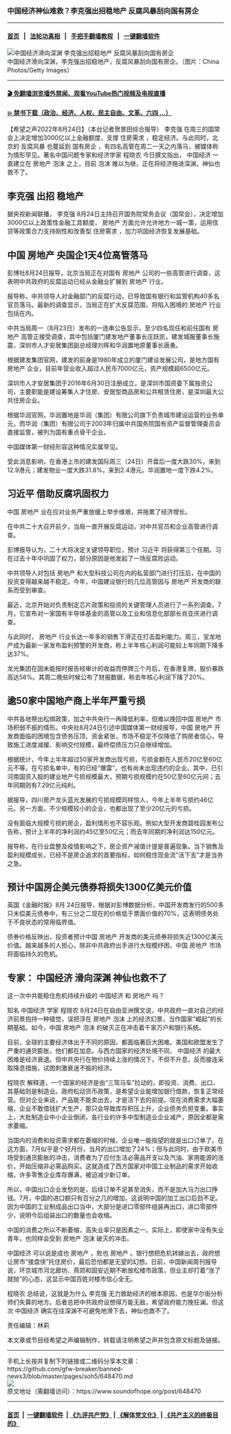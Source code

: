 ### 中国经济神仙难救？李克强出招稳地产 反腐风暴刮向国有房企
------------------------

#### [首页](https://github.com/gfw-breaker/banned-news3/blob/master/README.md) &nbsp;&nbsp;|&nbsp;&nbsp; [法轮功真相](https://github.com/begood0513/basic/blob/master/README.md)  &nbsp;&nbsp;|&nbsp;&nbsp; [手把手翻墙教程](https://github.com/gfw-breaker/guides/wiki)  &nbsp;&nbsp;|&nbsp;&nbsp; [一键翻墙软件](https://github.com/gfw-breaker/nogfw/blob/master/README.md)  



<div><img alt="中国经济滑向深渊 李克强出招稳地产 反腐风暴刮向国有房企" src="https://img.soundofhope.org/2022-08/1661376420331.jpg"/>
<br/><figcaption class="caption">
 中国经济滑向深渊，李克强出招稳地产，反腐风暴刮向国有房企。（图片：China Photos/Getty Images）
</figcaption></div><hr/>

#### [ 🎬  免翻墙浏览墙外禁闻、观看YouTube热门视频及电视直播](https://github.com/gfw-breaker/HelloWorld)

#### [ 💥  禁书下载（政治、经济、人权、民主自由、文革、六四 ...）](https://github.com/gfw-breaker/books/blob/master/README.md)

<div><div class="Content__Wrapper sc-1bvya0-0 grZQxZ">
 <p class="meta-top">
  <span class="meta">
   【希望之声2022年8月24日】（本台记者贺景田综合报导）
  </span>
  <ok href="/term/1429">
   李克强
  </ok>
  在周三的国常会上决定增加3000亿以上金融额度，支撑
  <ok href="/term/776558">
   住房需求
  </ok>
  ，稳定经济。与此同时，北京的
  <ok href="/term/43695">
   反腐风暴
  </ok>
  也蔓延到
  <ok href="/term/396748">
   国有房企
  </ok>
  ，有四名高管在周二一天之内落马，被媒体称为情形罕见。著名中国问题专家和经济学家
  <ok href="/term/21368">
   程晓农
  </ok>
  今日撰文指出，
  <ok href="/term/2423">
   中国经济
  </ok>
  一直建立在
  <ok href="/term/1644">
   房地产
  </ok>
  <ok href="/term/2692">
   泡沫
  </ok>
  之上，目前
  <ok href="/term/2692">
   泡沫
  </ok>
  难以为继，正在将经济拖进深渊，神仙也救不了。
 </p>
 <h2>
  <strong>
   <ok href="/term/1429">
    李克强
   </ok>
   出招
   <ok href="/term/776555">
    稳地产
   </ok>
  </strong>
 </h2>
 <p>
  据央视新闻联播，
  <ok href="/term/1429">
   李克强
  </ok>
  8月24日主持召开国务院常务会议（国常会），决定增加3000亿以上政策性金融工具额度，
  <ok href="/term/1644">
   房地产
  </ok>
  方面允许允许地方一城一策，运用信贷等政策合力支持刚性和改善型
  <ok href="/term/776558">
   住房需求
  </ok>
  ，加力巩固经济恢复发展基础。
 </p>
 <h2>
  <strong>
   中国
   <ok href="/term/1644">
    房地产
   </ok>
   央国企1天4位高管落马
  </strong>
 </h2>
 <p>
  彭博社8月24日报导，北京当局正在对国有
  <ok href="/term/1644">
   房地产
  </ok>
  公司的一些高管进行调查，这表明中共政府的反腐运动已经从金融业扩展到
  <ok href="/term/1644">
   房地产
  </ok>
  行业。
 </p>
 <p>
  报导称，中共领导人对金融部门的反腐行动，已导致国有银行和监管机构40多名官员落马。最新的调查显示，当局正在扩大反腐范围，将陷入困境的
  <ok href="/term/1644">
   房地产
  </ok>
  行业包括在内。
 </p>
 <p>
  中共当局周一（8月23日）发布的一连串公告显示，至少四名现任和前任国有
  <ok href="/term/1644">
   房地产
  </ok>
  高管正接受调查，其中包括厦门建发地产董事长庄跃凯，建发城服董事长施震，深圳市人才安居集团副总经理刘晖和华润置地原董事长唐勇。
 </p>
 <p>
  根据建发集团官网，建发的前身是1980年成立的厦门建设发展公司，是地方国有
  <ok href="/term/1644">
   房地产
  </ok>
  企业，目前年营业收入超过人民币7000亿元，资产规模超6500亿元。
 </p>
 <p>
  深圳市人才安居集团于2016年6月30日注册成立，是深圳市国资委下属独资公司，主要职能是建设筹集人才住房、安居型商品房和公共租赁住房，是深圳最大公共住房企业。
 </p>
 <p>
  根据华润官网，华润置地是华润（集团）有限公司旗下负责城市建设运营的业务单元，而华润（集团）有限公司于2003年归属中共国务院国有资产监督管理委员会直接监管，被列为国有重点骨干企业。
 </p>
 <p>
  中国媒体第一财经形容这种情况实属罕见。
 </p>
 <p>
  受此消息影响，在香港上市的建发国际周三（24日）开盘后一度大跌30%，来到12.9港元；建发物业一度大跌31.8%，来到2.4港元。华润置地一度下跌4.2%。
 </p>
 <h2>
  <strong>
   <ok href="/term/1063">
    习近平
   </ok>
   借助反腐巩固权力
  </strong>
 </h2>
 <p>
  中国
  <ok href="/term/1644">
   房地产
  </ok>
  业在应对业务严重放缓上举步维艰，并拖累了经济增长。
 </p>
 <p>
  在中共二十大召开前夕，当局一直开展反腐运动，对中共官员和企业高管进行调查。
 </p>
 <p>
  彭博报导认为，二十大将决定关键领导职位，预计
  <ok href="/term/1063">
   习近平
  </ok>
  将获得第三个任期。习在过去十年中巩固了权力，部分原因是他发起了一场反腐败运动。
 </p>
 <p>
  中共领导人对包括
  <ok href="/term/1644">
   房地产
  </ok>
  和大型科技公司在内的私营部门进行打压后，在中国的投资变得越来越不稳定。今年，中国建设银行的几位高管因与
  <ok href="/term/1644">
   房地产
  </ok>
  开发商的联系而受到审查。
 </p>
 <p>
  最近，北京开始对负责制定芯片政策和投资的关键管理人员进行了一系列调查。7月，它宣布对一家国有半导体基金的高管以及工业和信息化部部长肖亚庆进行调查。
 </p>
 <p>
  与此同时，
  <ok href="/term/1644">
   房地产
  </ok>
  行业长达一年多的销售下滑正在打击盈利能力。周三，宝龙地产成为最新一家发布盈利预警的开发商，称上半年核心利润可能较上年同期下降多达37%。
 </p>
 <p>
  龙光集团在因未能按时报告经审计的收益而停牌三个月后，在香港复牌，股价暴跌高达58%。其周二晚些时候公布了财报数据，称去年核心利润下降了20%。
 </p>
 <h2>
  <strong>
   逾50家中国地产商上半年严重亏损
  </strong>
 </h2>
 <p>
  中共各地祭出松绑政策，加之中共央行一再降低利率，但难以挽回中国
  <ok href="/term/1644">
   房地产
  </ok>
  市场积弱不振的情形。中央社8月24日引述中国媒体第一财经报导，中国
  <ok href="/term/1644">
   房地产
  </ok>
  开发商面临的困境包含债务压顶、资金紧张，市场不稳定不仅降低了购房者信心，导致施工进度减缓、影响交付规模，最终偿债压力只会继续增加。
 </p>
 <p>
  根据统计，今年上半年超过50家开发商出现亏损，亏损金额在人民币20亿至60亿元不等。在亏损名单中，有的已经“爆雷”，也有尚未出现违约的企业。其中，已引河南国资入股的建业地产亏损规模最大，预期亏损规模约在50亿至60亿元间；去年同期则有7.29亿元纯利。
 </p>
 <p>
  据报导，四川房产龙头蓝光发展的亏损规模同样惊人，今年上半年亏损约46亿元。另一方面，不少规模较小的企业，也都出现了至少20亿元的亏损。
 </p>
 <p>
  没有面临大规模亏损的房企，盈利情形也不容乐观。例如大型开发商碧桂园发布公告称，预计上半年的净利润约45亿至50亿元；而去年同期的净利润达150亿元。
 </p>
 <p>
  报导称，在行业盘整及疫情影响之下，房企资产减值计提是普遍现象。当下销售及盈利规模成长，已经不是房企追求的首要指标，如何稳住现金流“活下去”才是当务之急。
 </p>
 <h2>
  <strong>
   预计中国房企美元债券将损失1300亿美元价值
  </strong>
 </h2>
 <p>
  英国《金融时报》8月 24日报导，根据对彭博数据分析，中国开发商发行的500多只未偿美元债券中，有三分之二现在的价格低于票面价值的70%，这表明债务处于不良状态的常用临界值。
 </p>
 <p>
  债券价格反映出，投资者预计中国
  <ok href="/term/1644">
   房地产
  </ok>
  开发商的美元债券将损失近1300亿美元价值。越来越多的人担心，除非中共政府出手进行大规模纾困，中国
  <ok href="/term/1644">
   房地产
  </ok>
  市场将面临持久的危机。
 </p>
 <h2>
  <strong>
   专家：
   <ok href="/term/2423">
    中国经济
   </ok>
   <ok href="/term/776561">
    滑向深渊
   </ok>
   神仙也救不了
  </strong>
 </h2>
 <p>
  这一次中共能稳住危机持续升级的
  <ok href="/term/2423">
   中国经济
  </ok>
  和
  <ok href="/term/1644">
   房地产
  </ok>
  吗？
 </p>
 <p>
  知名
  <ok href="/term/2423">
   中国经济
  </ok>
  学家
  <ok href="/term/21368">
   程晓农
  </ok>
  8月24日在自由亚洲撰文说，中共政府一直对自己的经济前景抱持一种错觉，误把浮在
  <ok href="/term/1644">
   房地产
  </ok>
  <ok href="/term/2692">
   泡沫
  </ok>
  上的经济幻景，当作国家“崛起”的长期基础。如今，中国
  <ok href="/term/1644">
   房地产
  </ok>
  <ok href="/term/2692">
   泡沫
  </ok>
  的破灭正在冲击着千家万户和银行系统。
 </p>
 <p>
  目前，全球的主要经济体出于不同的原因，都面临著巨大困难。美国和欧盟发生了严重的通货膨胀，他们都在加息。与西方国家的经济处境不同，
  <ok href="/term/2423">
   中国经济
  </ok>
  的最大困难是经济衰退。但中共央行在物价持续上涨的情况下，不但不升息，反而接连采取降息措施，试图刺激衰迷不振的经济。
 </p>
 <p>
  <ok href="/term/21368">
   程晓农
  </ok>
  解释道，一个国家的经济是由“三驾马车”拉动的，即投资、消费、出口，其基础则是制造业。政府松动货币政策，是希望企业能增加银行借款，恢复正常经营。但对企业来说，产品能不能卖出去，才是活下去的前提。现在消费需求大幅萎缩，企业不敢借钱扩大生产，那只会导致库存积压上升，企业债务负担变重。事实上，大批制造业中小企业倒闭，各行业的许多中型制造业企业减产，原因全都是需求萎缩。
 </p>
 <p>
  当国内的消费和投资需求都在萎缩的时候，企业唯一能指望的就是出口订单了。在这方面，7月似乎是个好月份，当月的出口增加了24%；但与此同时，由于欧美市场受到通货膨胀的冲击，消费者为了应付生活必需品开支以及汽油、家用能源的涨价，开始压缩非必需品购买。这就造成了西方国家对中国工业制品的需求开始收缩，许多零售企业库存爆满，被迫减少新订单。
 </p>
 <p>
  所以，中国出口企业发愁的是，后续订单不足甚至消失，而不是加大马力出口挣钱。7月，中国的进口额只有百分之几的增加，这说明中国的加工出口后劲不足。因为中国的工业制成品出口当中，大部分是进口零部件组装再出口，进口零部件少，说明今后组装出口的数量也会收缩。
 </p>
 <p>
  中国的消费之所以不断萎缩，高失业率只是因素之一。实际上，即使家中没有失业青年，也同样会受到
  <ok href="/term/1644">
   房地产
  </ok>
  <ok href="/term/2692">
   泡沫
  </ok>
  破灭的冲击。
 </p>
 <p>
  <ok href="/term/2423">
   中国经济
  </ok>
  可以说是成也
  <ok href="/term/1644">
   房地产
  </ok>
  ，败也
  <ok href="/term/1644">
   房地产
  </ok>
  。银行想把危机转嫁出去，政府想让房市“接盘侠”托住房价，最后恐怕都是无望的幻想。日前，中国新闻周刊报导说，环京城市河北廊坊、燕郊和固安近期不断放松楼市政策，但业主却打着“涨了就抛”的心态，这显示中国百姓对楼市信心全无。
 </p>
 <p>
  <ok href="/term/21368">
   程晓农
  </ok>
  总结说，这就是为什么
  <ok href="/term/1429">
   李克强
  </ok>
  无力救助经济的根本原因，也是华尔街分析师们失算的地方。后者总把中共政府设想得万能无敌，希望政府能力挽狂澜。但这次
  <ok href="/term/2423">
   中国经济
  </ok>
  确实在往深渊不可避免地滑下去，神仙也救不了。
 </p>
 <p class="meta-btm">
  责任编辑：林莉
 </p>
 <p class="meta-btm">
  本文章或节目经希望之声编辑制作，转载请注明希望之声并包含原文标题及链接。
 </p>
</div>
</div>
<hr/>
手机上长按并复制下列链接或二维码分享本文章：<br/>
https://github.com/gfw-breaker/banned-news3/blob/master/pages/soh5/648470.md <br/>
<a href='https://github.com/gfw-breaker/banned-news3/blob/master/pages/soh5/648470.md'><img src='https://github.com/gfw-breaker/banned-news3/blob/master/pages/soh5/648470.md.png'/></a> <br/>
原文地址（需翻墙访问）：https://www.soundofhope.org/post/648470


------------------------
#### [首页](https://github.com/gfw-breaker/banned-news3/blob/master/README.md) &nbsp;|&nbsp; [一键翻墙软件](https://github.com/gfw-breaker/nogfw/blob/master/README.md) &nbsp;| [《九评共产党》](https://github.com/gfw-breaker/9ping.md/blob/master/README.md#九评之一评共产党是什么) | [《解体党文化》](https://github.com/gfw-breaker/jtdwh.md/blob/master/README.md) | [《共产主义的终极目的》](https://github.com/gfw-breaker/gczydzjmd.md/blob/master/README.md)


<img src='http://gfw-breaker.win/banned-news3/pages/soh5/648470.md' width='0px' height='0px'/>